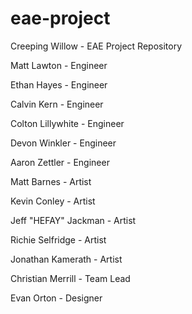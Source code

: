 eae-project
===========

Creeping Willow - EAE Project Repository

Matt Lawton - Engineer

Ethan Hayes - Engineer

Calvin Kern - Engineer

Colton Lillywhite - Engineer

Devon Winkler - Engineer

Aaron Zettler - Engineer

Matt Barnes - Artist

Kevin Conley - Artist

Jeff "HEFAY" Jackman - Artist

Richie Selfridge - Artist

Jonathan Kamerath - Artist

Christian Merrill - Team Lead

Evan Orton - Designer

